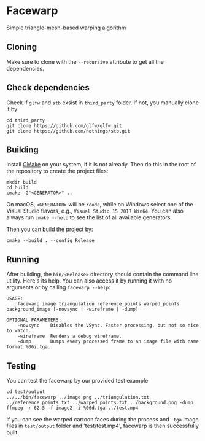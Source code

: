 # Facewarp
Simple triangle-mesh-based warping algorithm

## Cloning
Make sure to clone with the `--recursive` attribute to get all the dependencies.

## Check dependencies
Check if `glfw` and `stb` exsist in `third_party` folder. If not, you manually clone it by
```
cd third_party
git clone https://github.com/glfw/glfw.git
git clone https://github.com/nothings/stb.git
```

## Building
Install [CMake](https://cmake.org/download/) on your system, if it is not
already. Then do this in the root of the repository to create the project files:
```
mkdir build
cd build
cmake -G"<GENERATOR>" ..
```
On macOS, `<GENERATOR>` will be `Xcode`, while on Windows select one of the
Visual Studio flavors, e.g., `Visual Studio 15 2017 Win64`. You can also always
run `cmake --help` to see the list of all available generators.

Then you can build the project by:
```
cmake --build . --config Release
```

## Running
After building, the `bin/<Release>` directory should contain the command
line utility. Here's its help. You can also access it by running it with no
arguments or by calling `facewarp --help`:
```
USAGE:
    facewarp image triangulation reference_points warped_points background_image [-novsync | -wireframe | -dump]

OPTIONAL PARAMETERS:
    -novsync    Disables the VSync. Faster processing, but not so nice to watch.
    -wireframe  Renders a debug wireframe.
    -dump       Dumps every processed frame to an image file with name format %06i.tga.
```

## Testing
You can test the facewarp by our provided test example
```
cd test/output
../../bin/facewarp ../image.png ../triangulation.txt ../reference_points.txt ../warped_points.txt ../background.png -dump
ffmpeg -r 62.5 -f image2 -i %06d.tga ../test.mp4
```
If you can see the warped cartoon faces during the process and `.tga` image files in `test/output` folder and 'test/test.mp4', facewarp is then successfully built.